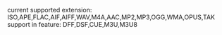 current supported extension:
ISO,APE,FLAC,AIF,AIFF,WAV,M4A,AAC,MP2,MP3,OGG,WMA,OPUS,TAK
support in feature:
DFF,DSF,CUE,M3U,M3U8